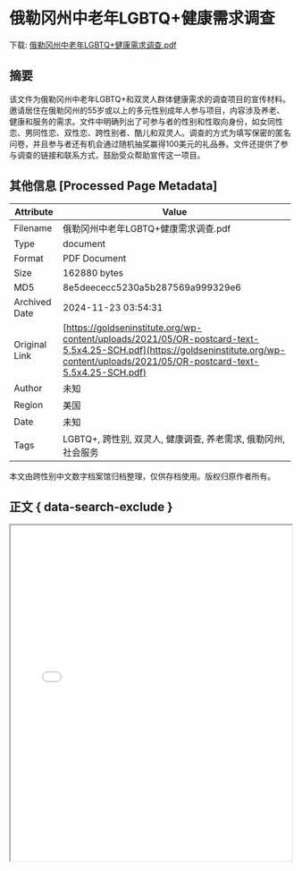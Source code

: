 # 俄勒冈州中老年LGBTQ+健康需求调查

<!-- tcd_download_link -->
下载: [俄勒冈州中老年LGBTQ+健康需求调查.pdf](俄勒冈州中老年LGBTQ+健康需求调查.pdf)
<!-- tcd_download_link_end -->

## 摘要

<!-- tcd_abstract -->
该文件为俄勒冈州中老年LGBTQ+和双灵人群体健康需求的调查项目的宣传材料。邀请居住在俄勒冈州的55岁或以上的多元性别成年人参与项目，内容涉及养老、健康和服务的需求。文件中明确列出了可参与者的性别和性取向身份，如女同性恋、男同性恋、双性恋、跨性别者、酷儿和双灵人。调查的方式为填写保密的匿名问卷，并且参与者还有机会通过随机抽奖赢得100美元的礼品券。文件还提供了参与调查的链接和联系方式，鼓励受众帮助宣传这一项目。

<!-- tcd_abstract_end -->

## 其他信息 [Processed Page Metadata]

| Attribute       | Value                                  |
|-----------------|----------------------------------------|
| Filename        | 俄勒冈州中老年LGBTQ+健康需求调查.pdf                             |
| Type            | document                                 |
| Format          | PDF Document                               |
| Size            | 162880 bytes                           |
| MD5             | 8e5deececc5230a5b287569a999329e6                                  |
| Archived Date   | 2024-11-23 03:54:31                             |
| Original Link   | [https://goldseninstitute.org/wp-content/uploads/2021/05/OR-postcard-text-5.5x4.25-SCH.pdf](https://goldseninstitute.org/wp-content/uploads/2021/05/OR-postcard-text-5.5x4.25-SCH.pdf)                         |
| Author          | 未知                               |
| Region          | 美国                               |
| Date            | 未知                                 |
| Tags            | LGBTQ+, 跨性别, 双灵人, 健康调查, 养老需求, 俄勒冈州, 社会服务                                 |

本文由跨性别中文数字档案馆归档整理，仅供存档使用。版权归原作者所有。


## 正文 { data-search-exclude }

<!-- tcd_main_text -->
<iframe src="../俄勒冈州中老年LGBTQ+健康需求调查.pdf" width="100%" height="600px">
    <p>无法显示PDF，请下载查看。</p>
</iframe>
<!-- tcd_main_text_end -->


